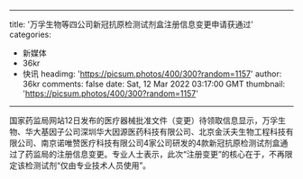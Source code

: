 
---
title: '万孚生物等四公司新冠抗原检测试剂盒注册信息变更申请获通过'
categories: 
 - 新媒体
 - 36kr
 - 快讯
headimg: 'https://picsum.photos/400/300?random=1157'
author: 36kr
comments: false
date: Sat, 12 Mar 2022 03:17:00 GMT
thumbnail: 'https://picsum.photos/400/300?random=1157'
---

<div>   
国家药监局网站12日发布的医疗器械批准文件（变更）待领取信息显示，万孚生物、华大基因子公司深圳华大因源医药科技有限公司、北京金沃夫生物工程科技有限公司、南京诺唯赞医疗科技有限公司4家公司研发的4款新冠抗原检测试剂盒通过了药监局的注册信息变更。专业人士表示，此次“注册变更”的核心在于，不再限定该检测试剂“仅由专业技术人员使用”。  
</div>
            